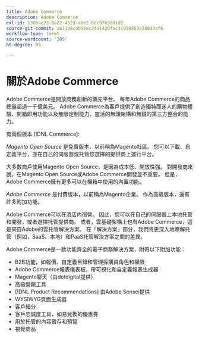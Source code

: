 ```yaml
---
title: Adobe Commerce
description: Adobe Commerce
exl-id: 130bae23-8a22-4523-abe2-8dc97b3881d2
source-git-commit: 1611a8cab95ec24a1420fac31958853e28033af6
workflow-type: tm+mt
source-wordcount: '285'
ht-degree: 0%

---
```


# 關於Adobe Commerce

Adobe Commerce是開放商務創新的領先平台。 每年Adobe Commerce的商品總量超過一千億美元。 Adobe Commerce為客戶提供了創造獨特而迷人的購物體驗、開箱即用功能以及無限定制能力、靈活的無頭架構和無縫的第三方整合的能力。

有兩個版本 [!DNL Commerce]:

_Magento Open Source_ 是免費版本，以前稱為Magento社區。 您可以下載、自定義平台，並在自己的伺服器或托管您選擇的提供商上運行平台。

大多數商戶使用Magento Open Source，是因為成本低、開放性強。 對開發商來說，在Magento Open Source或Adobe Commerce開發並不重要。 但是，Adobe Commerce擁有更多可以在機箱中使用的內置功能。

_Adobe Commerce_ 是付費版本，以前稱為Magento企業。 作為高級版本，還有許多附加功能。

Adobe Commerce可以在酒店內宿營。 因此，您可以在自己的伺服器上本地托管和開發，或者選擇托管提供商。 或者，雲基礎架構上也有Adobe Commerce，這是來自Adobe的雲托管解決方案。 在「解決方案」部分，我們將更深入地瞭解托管（例如，SaaS、本地）和PaaS托管解決方案之間的差異。

Adobe Commerce是一款功能齊全的電子商務解決方案，附帶以下附加功能：

- B2B功能，如報價、自定義目錄和管理採購員角色和權限
- Adobe Commerce報表儀表板，帶可視化和自定義報表生成器
- Magento聊天（由dotdigital提供）
- 高級營銷工具
- [!DNL Product Recommendations] 由Adobe Sensei提供
- WYSIWYG頁面生成器
- 客戶細分
- 客戶忠誠度工具，如易兌換的優惠券
- 用於托管的內容暫存和預覽
- 視覺商品
